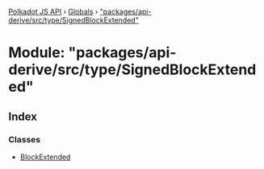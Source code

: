 [Polkadot JS API](../README.md) › [Globals](../globals.md) › ["packages/api-derive/src/type/SignedBlockExtended"](_packages_api_derive_src_type_signedblockextended_.md)

# Module: "packages/api-derive/src/type/SignedBlockExtended"

## Index

### Classes

* [BlockExtended](../classes/_packages_api_derive_src_type_signedblockextended_.blockextended.md)

